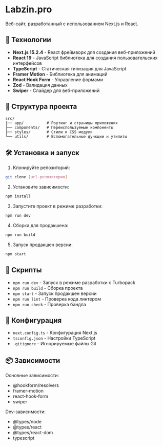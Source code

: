 # Labzin.pro

Веб-сайт, разработанный с использованием Next.js и React.

## 🚀 Технологии

- **Next.js 15.2.4** - React фреймворк для создания веб-приложений
- **React 19** - JavaScript библиотека для создания пользовательских интерфейсов
- **TypeScript** - Статическая типизация для JavaScript
- **Framer Motion** - Библиотека для анимаций
- **React Hook Form** - Управление формами
- **Zod** - Валидация данных
- **Swiper** - Слайдер для веб-приложений

## 📁 Структура проекта

```
src/
├── app/          # Роутинг и страницы приложения
├── components/   # Переиспользуемые компоненты
├── styles/       # Стили и CSS модули
└── utils/        # Вспомогательные функции и утилиты
```

## 🛠️ Установка и запуск

1. Клонируйте репозиторий:
```bash
git clone [url-репозитория]
```

2. Установите зависимости:
```bash
npm install
```

3. Запустите проект в режиме разработки:
```bash
npm run dev
```

4. Сборка для продакшена:
```bash
npm run build
```

5. Запуск продакшен версии:
```bash
npm start
```

## 📝 Скрипты

- `npm run dev` - Запуск в режиме разработки с Turbopack
- `npm run build` - Сборка проекта
- `npm start` - Запуск продакшен версии
- `npm run lint` - Проверка кода линтером
- `npm run check` - Проверка бандла

## 🔧 Конфигурация

- `next.config.ts` - Конфигурация Next.js
- `tsconfig.json` - Настройки TypeScript
- `.gitignore` - Игнорируемые файлы Git

## 📦 Зависимости

Основные зависимости:
- @hookform/resolvers
- framer-motion
- react-hook-form
- swiper

Dev-зависимости:
- @types/node
- @types/react
- @types/react-dom
- typescript
